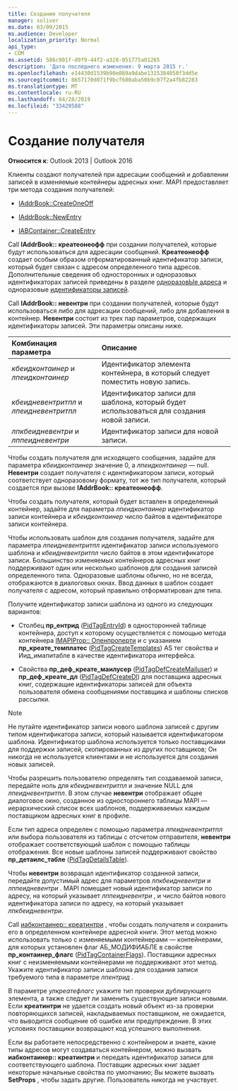 ```yaml
---
title: Создание получателя
manager: soliver
ms.date: 03/09/2015
ms.audience: Developer
localization_priority: Normal
api_type:
- COM
ms.assetid: 586c901f-d9f9-44f2-a328-051775a81265
description: 'Дата последнего изменения: 9 марта 2015 г.'
ms.openlocfilehash: e14430d1539b90e089a9dabe1315384050f3dd5e
ms.sourcegitcommit: 8657170d071f9bcf680aba50b9c07f2a4fb82283
ms.translationtype: MT
ms.contentlocale: ru-RU
ms.lasthandoff: 04/28/2019
ms.locfileid: "33429588"
---
```

# <a name="creating-a-recipient"></a>Создание получателя

  
  
**Относится к**: Outlook 2013 | Outlook 2016 
  
Клиенты создают получателей при адресации сообщений и добавлении записей в изменяемые контейнеры адресных книг. MAPI предоставляет три метода создания получателей:
  
- [IAddrBook::CreateOneOff](iaddrbook-createoneoff.md)
    
- [IAddrBook::NewEntry](iaddrbook-newentry.md)
    
- [IABContainer::CreateEntry](iabcontainer-createentry.md)
    
Call **IAddrBook:: креатеонеофф** при создании получателей, которые будут использоваться для адресации сообщений. **Креатеонеофф** создает особым образом отформатированный идентификатор записи, который будет связан с адресом определенного типа адресов. Дополнительные сведения об односторонных и одноразовых идентификаторах записей приведены в разделе [одноразовЫе адреса](one-off-addresses.md) и одноразовые [идентификаторы записей](one-off-entry-identifiers.md).
  
Call **IAddrBook:: невентри** при создании получателей, которые будут использоваться либо для адресации сообщений, либо для добавления в контейнер. **Невентри** состоит из трех пар параметров, содержащих идентификаторы записей. Эти параметры описаны ниже. 
  
|**Комбинация параметра**|**Описание**|
|:-----|:-----|
| _кбеидконтаинер_ и _лпеидконтаинер_ <br/> |Идентификатор элемента контейнера, в который следует поместить новую запись.  <br/> |
| _кбеидневентритпл_ и _лпеидневентритпл_ <br/> |Идентификатор записи для шаблона, который будет использоваться для создания новой записи.  <br/> |
| _лпкбеидневентри_ и _лппеидневентри_ <br/> |Идентификатор записи для новой записи.  <br/> |
   
Чтобы создать получателя для исходящего сообщения, задайте для параметра _кбеидконтаинер_ значение 0, а _лпеидконтаинер_ — null. **Невентри** создает получателя с идентификатором записи, который соответствует одноразовому формату, тот же тип получателя, который создается при вызове **IAddrBook:: креатеонеофф**. 
  
Чтобы создать получателя, который будет вставлен в определенный контейнер, задайте для параметра _лпеидконтаинер_ идентификатор записи контейнера и _кбеидконтаинер_ число байтов в идентификаторе записи контейнера. 
  
Чтобы использовать шаблон для создания получателя, задайте для параметра _лпеидневентритпл_ идентификатор записи используемого шаблона и _кбеидневентритпл_ число байтов в этом идентификаторе записи. Большинство изменяемых контейнеров адресных книг поддерживают один или несколько шаблонов для создания записей определенного типа. Одноразовые шаблоны обычно, но не всегда, отображаются в диалоговых окнах. Ввод данных в шаблон создает получателя с адресом, который правильно отформатирован для типа. 
  
Получите идентификатор записи шаблона из одного из следующих вариантов:
  
- Столбец **пр_ентрид** ([PidTagEntryId](pidtagentryid-canonical-property.md)) в односторонней таблице контейнера, доступ к которому осуществляется с помощью метода контейнера [IMAPIProp:: Опенпроперти](imapiprop-openproperty.md) и с указанием **пр_креате_темплатес** ([PidTagCreateTemplates](pidtagcreatetemplates-canonical-property.md)) AS тег свойства и Иид_имапитабле в качестве идентификатора интерфейса. 
    
- Свойства **пр_деф_креате_маилусер** ([PidTagDefCreateMailuser](pidtagdefcreatemailuser-canonical-property.md)) и **пр_деф_креате_дл** ([PidTagDefCreateDl](pidtagdefcreatedl-canonical-property.md)) для поставщика адресных книг, содержащие идентификаторы записей для объекта пользователя обмена сообщениями поставщика и шаблоны списков рассылки. 
    
> [!NOTE]
> Не путайте идентификатор записи нового шаблона записей с другим типом идентификатора записи, который называется идентификатором шаблона. Идентификатор шаблона используется только поставщиками для поддержки записей, скопированных из других поставщиков; Он никогда не используется клиентами и не используется для создания новых записей. 
  
Чтобы разрешить пользователю определять тип создаваемой записи, передайте ноль для _кбеидневентритпл_ и значение NULL для _лпеидневентритпл_. В этом случае **невентри** отображает общее диалоговое окно, созданное из одностороннего таблицы MAPI — иерархический список всех шаблонов, поддерживаемых каждым поставщиком адресных книг в профиле. 
  
Если тип адреса определен с помощью параметра _лпеидневентритпл_ или выбора пользователя из таблицы с отсчетом отправителя, **невентри** отображает соответствующий шаблон с помощью таблицы отображения. Все новые шаблоны записей поддерживают свойство **пр_детаилс_табле** ([PidTagDetailsTable](pidtagdetailstable-canonical-property.md)). 
  
Чтобы **невентри** возвращал идентификатор созданной записи, передайте допустимый адрес для параметров _лпкбеидневентри_ и _лппеидневентри_ . MAPI помещает новый идентификатор записи по адресу, на который указывает _лппеидневентри_ , и число байтов нового идентификатора записи по адресу, на который указывает _лпкбеидневентри_.
  
Call [иабконтаинер:: креатинтри](iabcontainer-createentry.md) , чтобы создать получателя и сохранить его в определенном контейнере адресной книги. Этот метод можно использовать только с изменяемыми контейнерами — контейнерами, для которых установлен флаг АБ_МОДИФИАБЛЕ в свойстве **пр_контаинер_флагс** ([PidTagContainerFlags](pidtagcontainerflags-canonical-property.md)). Поставщики адресных книг с неизменяемыми контейнерами не поддерживают этот метод. Укажите идентификатор записи шаблона для создания записи требуемого типа в параметре _лпентрид_ . 
  
В параметре _улкреатефлагс_ укажите тип проверки дублирующего элемента, а также следует ли заменить существующие записи новыми. Если **креатинтри** не удается создать новый объект из-за проверки повторяющихся записей, накладываемых поставщиком, не ожидается, что выводится сообщение об ошибке или предупреждение. В этих условиях поставщики возвращают код успешного выполнения. 
  
Если вы работаете непосредственно с контейнером и знаете, какие типы адресов могут создаваться контейнером, можно вызвать **иабконтаинер:: креатинтри** и передать идентификатор записи для соответствующего шаблона. Поставщик адресных книг задает некоторые начальные свойства по умолчанию; Вы можете вызвать **SetProps** , чтобы задать другие. Пользователь никогда не участвует. 
  

